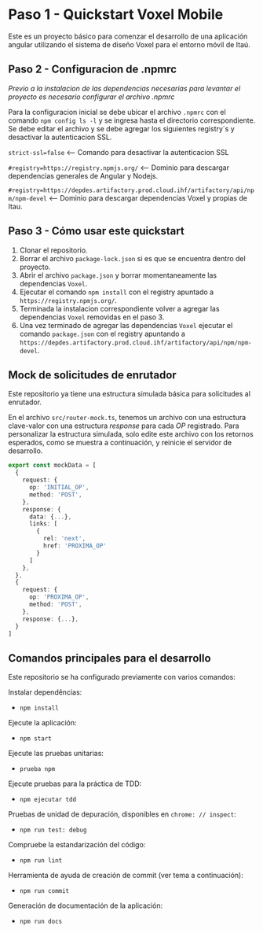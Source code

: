 # Paso 1 - Quickstart Voxel Mobile

Este es un proyecto básico para comenzar el desarrollo de una aplicación angular utilizando el sistema de diseño Voxel para el entorno móvil de Itaú.

## Paso 2 - Configuracion de .npmrc

*Previo a la instalacion de las dependencias necesarias para levantar el proyecto es necesario configurar el archivo .npmrc*

Para la configuracion inicial se debe ubicar el archivo `.npmrc` con el comando `npm config ls -l` y se ingresa hasta el directorio correspondiente.
Se debe editar el archivo y se debe agregar los siguientes registry´s y desactivar la autenticacion SSL.

`strict-ssl=false` <-- Comando para desactivar la autenticacion SSL

`#registry=https://registry.npmjs.org/` <-- Dominio para descargar dependencias generales de Angular y Nodejs.

`#registry=https://depdes.artifactory.prod.cloud.ihf/artifactory/api/npm/npm-devel` <-- Dominio para descargar dependencias Voxel y propias de Itau.

## Paso 3 - Cómo usar este quickstart

1. Clonar el repositorio.
2. Borrar el archivo `package-lock.json` si es que se encuentra dentro del proyecto.
3. Abrir el archivo `package.json` y borrar momentaneamente las dependencias `Voxel`.
4. Ejecutar el comando `npm install` con el registry apuntado a `https://registry.npmjs.org/`.
5. Terminada la instalacion correspondiente volver a agregar las dependencias `Voxel` removidas en el paso 3.
6. Una vez terminado de agregar las dependencias `Voxel` ejecutar el comando `package.json` con el registry apuntando a `https://depdes.artifactory.prod.cloud.ihf/artifactory/api/npm/npm-devel`.

## Mock de solicitudes de enrutador

Este repositorio ya tiene una estructura simulada básica para solicitudes al enrutador.

En el archivo `src/router-mock.ts`, tenemos un archivo con una estructura clave-valor con una estructura *response* para cada *OP* registrado. Para personalizar la estructura simulada, solo edite este archivo con los retornos esperados, como se muestra a continuación, y reinicie el servidor de desarrollo.


```ts
export const mockData = [
  {
    request: {
      op: 'INITIAL_OP',
      method: 'POST',
    },
    response: {
      data: {...},
      links: [
        {
          rel: 'next',
          href: 'PROXIMA_OP'
        }
      ]
    },
  },
  {
    request: {
      op: 'PROXIMA_OP',
      method: 'POST',
    },
    response: {...},
  }
]
```

## Comandos principales para el desarrollo

Este repositorio se ha configurado previamente con varios comandos:

Instalar dependências:

- `npm install`

Ejecute la aplicación:

- `npm start`

Ejecute las pruebas unitarias:

- `prueba npm`

Ejecute pruebas para la práctica de TDD:

- `npm ejecutar tdd`

Pruebas de unidad de depuración, disponibles en `chrome: // inspect`:

- `npm run test: debug`

Compruebe la estandarización del código:

- `npm run lint`

Herramienta de ayuda de creación de commit (ver tema a continuación):

- `npm run commit`

Generación de documentación de la aplicación:

- `npm run docs`
